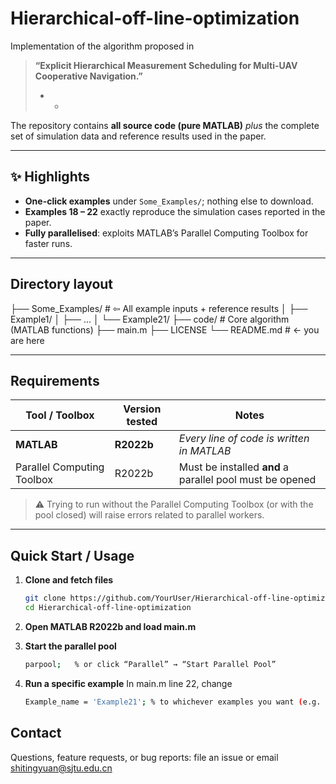 # Hierarchical-off-line-optimization

Implementation of the algorithm proposed in

> **“Explicit Hierarchical Measurement Scheduling for Multi-UAV Cooperative Navigation.”**  
> * *

The repository contains **all source code (pure MATLAB)** *plus* the complete set of simulation data and reference results used in the paper.

---

## ✨ Highlights
* **One-click examples** under `Some_Examples/`; nothing else to download.  
* **Examples 18 – 22** exactly reproduce the simulation cases reported in the paper.  
* **Fully parallelised**: exploits MATLAB’s Parallel Computing Toolbox for faster runs.

---

## Directory layout
├── Some_Examples/ # ⇦ All example inputs + reference results
│ ├── Example1/
│ ├── ...
│ └── Example21/
├── code/ # Core algorithm (MATLAB functions)
├── main.m
├── LICENSE
└── README.md # ← you are here

---

## Requirements  <a name="requirements"></a>

| Tool / Toolbox               | Version tested | Notes                                                     |
| ---------------------------- | -------------- | --------------------------------------------------------- |
| **MATLAB**                   | **R2022b**     | *Every line of code is written in MATLAB*                 |
| Parallel Computing Toolbox   | R2022b         | Must be installed **and** a parallel pool must be opened  |

> ⚠️ Trying to run without the Parallel Computing Toolbox (or with the pool closed) will raise errors related to parallel workers.

---

## Quick Start / Usage

1. **Clone and fetch files**

   ```bash
   git clone https://github.com/YourUser/Hierarchical-off-line-optimization.git
   cd Hierarchical-off-line-optimization

2. **Open MATLAB R2022b and load main.m**

3. **Start the parallel pool**

   ```bash
   parpool;   % or click “Parallel” → “Start Parallel Pool”

4. **Run a specific example**
   In main.m line 22, change

   ```bash
   Example_name = 'Example21'; % to whichever examples you want (e.g. 'Example19'), then press Run.

## Contact

  Questions, feature requests, or bug reports:
  file an issue
  or email shitingyuan@sjtu.edu.cn

